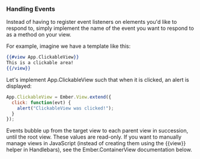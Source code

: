 ### Handling Events

Instead of having to register event listeners on elements you'd like to
respond to, simply implement the name of the event you want to respond to
as a method on your view.

For example, imagine we have a template like this:

```handlebars
{{#view App.ClickableView}}
This is a clickable area!
{{/view}}
```

Let's implement App.ClickableView such that when it is
clicked, an alert is displayed:

```javascript
App.ClickableView = Ember.View.extend({
  click: function(evt) {
    alert("ClickableView was clicked!");
  }
});
```

Events bubble up from the target view to each parent view in
succession, until the root view. These values are read-only. If you want to manually manage views in JavaScript (instead of creating them
using the {{view}} helper in Handlebars), see the Ember.ContainerView documentation below.

